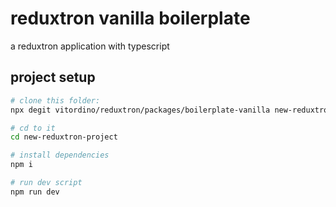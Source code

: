 # reduxtron vanilla boilerplate

a reduxtron application with typescript

## project setup

```bash
# clone this folder:
npx degit vitordino/reduxtron/packages/boilerplate-vanilla new-reduxtron-project

# cd to it
cd new-reduxtron-project

# install dependencies
npm i

# run dev script
npm run dev
```
